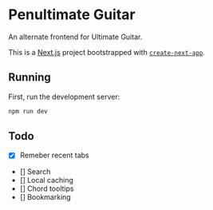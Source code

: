 # Penultimate Guitar

An alternate frontend for Ultimate Guitar.

This is a [Next.js](https://nextjs.org/) project bootstrapped with [`create-next-app`](https://github.com/vercel/next.js/tree/canary/packages/create-next-app).

## Running

First, run the development server:

```bash
npm run dev
```

## Todo

- [x] Remeber recent tabs
- [] Search
- [] Local caching
- [] Chord tooltips
- [] Bookmarking
